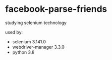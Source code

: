 # facebook-parse-friends
studying selenium technology

used by:
- selenium 3.141.0
- webdriver-manager 3.3.0
- python 3.8
